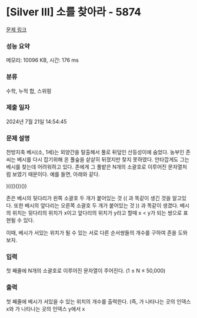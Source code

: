 # [Silver III] 소를 찾아라 - 5874 

[문제 링크](https://www.acmicpc.net/problem/5874) 

### 성능 요약

메모리: 10096 KB, 시간: 176 ms

### 분류

수학, 누적 합, 스위핑

### 제출 일자

2024년 7월 21일 14:54:45

### 문제 설명

<p>천방지축 베시(소, 1세)는 외양간을 탈출해서 풀로 뒤덮인 산등성이에 숨었다. 농부인 존씨는 베시를 다시 잡기위해 온 풀숲을 샅샅히 뒤졌지만 찾지 못하였다. 안타깝게도 그는 베시를 찾는데 어려워하고 있다. 존에게 그 풀밭은 N개의 소괄호로 이루어진 문자열처럼 보였기 때문이다. 예를 들면, 아래와 같다.</p>

<p>)((()())())</p>

<p>존은 베시의 뒷다리가 왼쪽 소괄호 두 개가 붙어있는 것 (( 과 똑같이 생긴 것을 알고있다. 또한 베시의 앞다리는 오른쪽 소괄호 두 개가 붙어있는 것 )) 과 똑같이 생겼다. 베시의 위치는 뒷다리의 위치가 x이고 앞다리의 위치가 y라고 할때 x < y가 되는 쌍으로 표현될 수 있다.</p>

<p>이때, 베시가 서있는 위치가 될 수 있는 서로 다른 순서쌍들의 개수를 구하여 존을 도와보자.</p>

### 입력 

 <p>첫 째줄에 N개의 소괄호로 이루어진 문자열이 주어진다. (1 ≤ N ≤ 50,000)</p>

### 출력 

 <p>첫 째줄에 베시가 서있을 수 있는 위치의 개수를 출력한다. (즉,  가 나타나는 곳의 인덱스 x와 가 나타나는 곳의 인덱스 y에서 x<y가 되는 서로 다른 순서쌍들의 개수를 출력한다.)</p>

